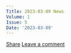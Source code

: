 ```yaml
---
Title: 2023-03-09 News
Volume: 1
Issue: 5
Date: '2023-03-09'
---
```

[Share](https://johto.substack.com/p/vol1-5?utm_source=substack&utm_medium=email&utm_content=share&action=share)
[Leave a comment](https://johto.substack.com/p/vol1-5/comments)